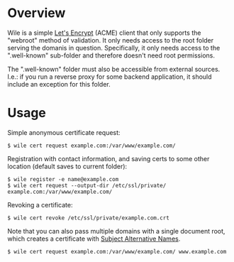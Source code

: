 # Overview

Wile is a simple [Let's Encrypt](https://letsencrypt.org) (ACME) client that only supports the "webroot" method of validation. It only needs access to the root folder serving the domanis in question. Specifically, it only needs access to the ".well-known" sub-folder and therefore doesn't need root permissions.

The ".well-known" folder must also be accessible from external sources. I.e.: if you run a reverse proxy for some backend application, it should include an exception for this folder.

# Usage

Simple anonymous certificate request:
```
$ wile cert request example.com:/var/www/example.com/
```

Registration with contact information, and saving certs to some other location (default saves to current folder):
```
$ wile register -e name@example.com
$ wile cert request --output-dir /etc/ssl/private/ example.com:/var/www/example.com/
```

Revoking a certificate:
```
$ wile cert revoke /etc/ssl/private/example.com.crt
```

Note that you can also pass multiple domains with a single document root, which creates a certificate with [Subject Alternative Names](https://en.wikipedia.org/wiki/Subject_Alternative_Name).
```
$ wile cert request example.com:/var/www/example.com/ www.example.com
```

